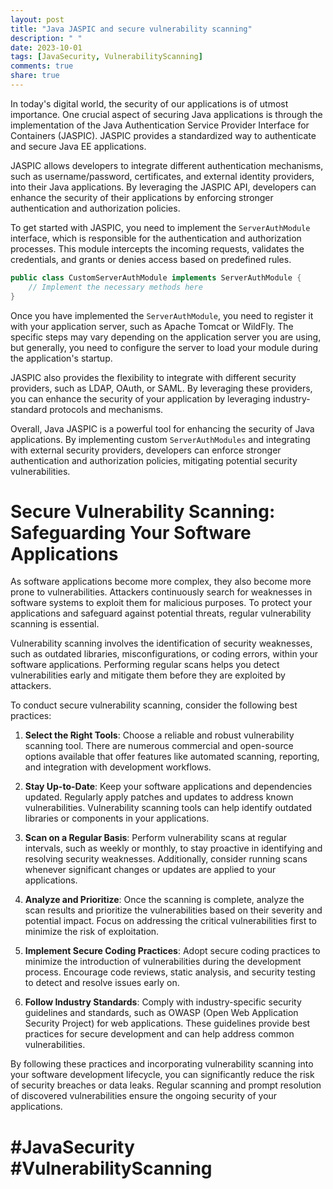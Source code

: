 ```yaml
---
layout: post
title: "Java JASPIC and secure vulnerability scanning"
description: " "
date: 2023-10-01
tags: [JavaSecurity, VulnerabilityScanning]
comments: true
share: true
---
```


In today's digital world, the security of our applications is of utmost importance. One crucial aspect of securing Java applications is through the implementation of the Java Authentication Service Provider Interface for Containers (JASPIC). JASPIC provides a standardized way to authenticate and secure Java EE applications.

JASPIC allows developers to integrate different authentication mechanisms, such as username/password, certificates, and external identity providers, into their Java applications. By leveraging the JASPIC API, developers can enhance the security of their applications by enforcing stronger authentication and authorization policies.

To get started with JASPIC, you need to implement the `ServerAuthModule` interface, which is responsible for the authentication and authorization processes. This module intercepts the incoming requests, validates the credentials, and grants or denies access based on predefined rules.

```java
public class CustomServerAuthModule implements ServerAuthModule {
    // Implement the necessary methods here
}
```

Once you have implemented the `ServerAuthModule`, you need to register it with your application server, such as Apache Tomcat or WildFly. The specific steps may vary depending on the application server you are using, but generally, you need to configure the server to load your module during the application's startup.

JASPIC also provides the flexibility to integrate with different security providers, such as LDAP, OAuth, or SAML. By leveraging these providers, you can enhance the security of your application by leveraging industry-standard protocols and mechanisms.

Overall, Java JASPIC is a powerful tool for enhancing the security of Java applications. By implementing custom `ServerAuthModules` and integrating with external security providers, developers can enforce stronger authentication and authorization policies, mitigating potential security vulnerabilities.

# Secure Vulnerability Scanning: Safeguarding Your Software Applications

As software applications become more complex, they also become more prone to vulnerabilities. Attackers continuously search for weaknesses in software systems to exploit them for malicious purposes. To protect your applications and safeguard against potential threats, regular vulnerability scanning is essential.

Vulnerability scanning involves the identification of security weaknesses, such as outdated libraries, misconfigurations, or coding errors, within your software applications. Performing regular scans helps you detect vulnerabilities early and mitigate them before they are exploited by attackers.

To conduct secure vulnerability scanning, consider the following best practices:

1. **Select the Right Tools**: Choose a reliable and robust vulnerability scanning tool. There are numerous commercial and open-source options available that offer features like automated scanning, reporting, and integration with development workflows.

2. **Stay Up-to-Date**: Keep your software applications and dependencies updated. Regularly apply patches and updates to address known vulnerabilities. Vulnerability scanning tools can help identify outdated libraries or components in your applications.

3. **Scan on a Regular Basis**: Perform vulnerability scans at regular intervals, such as weekly or monthly, to stay proactive in identifying and resolving security weaknesses. Additionally, consider running scans whenever significant changes or updates are applied to your applications.

4. **Analyze and Prioritize**: Once the scanning is complete, analyze the scan results and prioritize the vulnerabilities based on their severity and potential impact. Focus on addressing the critical vulnerabilities first to minimize the risk of exploitation.

5. **Implement Secure Coding Practices**: Adopt secure coding practices to minimize the introduction of vulnerabilities during the development process. Encourage code reviews, static analysis, and security testing to detect and resolve issues early on.

6. **Follow Industry Standards**: Comply with industry-specific security guidelines and standards, such as OWASP (Open Web Application Security Project) for web applications. These guidelines provide best practices for secure development and can help address common vulnerabilities.

By following these practices and incorporating vulnerability scanning into your software development lifecycle, you can significantly reduce the risk of security breaches or data leaks. Regular scanning and prompt resolution of discovered vulnerabilities ensure the ongoing security of your applications.

# #JavaSecurity #VulnerabilityScanning